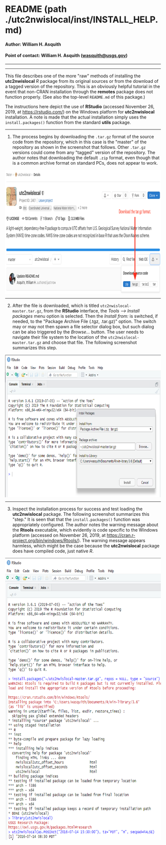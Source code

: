 # README (path ./utc2nwislocal/inst/INSTALL_HELP.md)

#### Author:           William H. Asquith
#### Point of contact: William H. Asquith (wasquith@usgs.gov)

***
***

This file describes one of the more "raw" methods of installing the **utc2nwislocal** _R_ package from its original sources or from the download of a tagged version of the repository. This is an obviously helpful tutorial in the event that non-CRAN installation through the **remotes** package does not function properly. (See also the top-level `README.md` of this package.)

The instructions here depict the use of **RStudio** (accessed November 26, 2019, at https://rstudio.com/) on the Windows platform for **utc2nwislocal** installation. A note is made that the actual installation simply uses the `install.packages()` function from the standard **utils** package.

***

1. The process begins by downloading the `.tar.gz` format of the source code from the repository, which in this case is the "master" of the repository as shown in the screenshot that follows. Other `.tar.gz` versions could come from any "tagged" version of the repository. The author notes that downloading the default `.zip` format, even though that is a common archive format on standard PCs, does not appear to work.

<img src='inst/www/step1_src_utc2nwislocal_install.png' height='400' align="middle" />

***

2. After the file is downloaded, which is titled `utc2nwislocal-master.tar.gz`, from the **RStudio** interface, the _Tools --> Install packages_ menu option is selected. Then the _Install from:_ is switched, if needed, to the "Package Archive File (.tgz, .tar.gz)" option. The switch may or may not then spawn a file selector dialog box, but such dialog can be also triggered by the _Browse..._ button. The user needs to navigate their file system to the location of the `utc2nwislocal-master.tar.gz` and choose that file. The following screenshot summarizes this step.

<img src='inst/www/step2_src_utc2nwislocal_install.png' height='460' align="middle" />

***

3. Inspect the installation process for success and test loading the **utc2nwislocal** package. The following screenshot summarizes this "step." It is seen that that the `install.packages()` function was appropriately configured. The author notes the warning message about the **Rtools** executable, which evidently is code specific to the Windows platform (accessed on November 26, 2019, at https://cran.r-project.org/bin/windows/Rtools/). The warning message appears harmless, which might be the case because the **utc2nwislocal** package does have compiled code, just native _R_.

<img src='inst/www/step3_src_utc2nwislocal_install.png' height='910' align="middle" />
